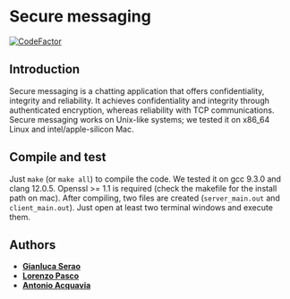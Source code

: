 # Secure messaging

[![CodeFactor](https://www.codefactor.io/repository/github/seraogianluca/secure-messaging/badge)](https://www.codefactor.io/repository/github/seraogianluca/secure-messaging)

## Introduction

Secure messaging is a chatting application that offers confidentiality, integrity and reliability. It achieves confidentiality and integrity through authenticated encryption, whereas reliability with TCP communications.
Secure messaging works on Unix-like systems; we tested it on x86_64 Linux and intel/apple-silicon Mac.

## Compile and test
Just `make` (or `make all`) to compile the code. We tested it on gcc 9.3.0 and clang 12.0.5. Openssl >= 1.1 is required (check the makefile for the install path on mac). After compiling, two files are created (`server_main.out` and `client_main.out`). Just open at least two terminal windows and execute them.

## Authors
- **[Gianluca Serao](https://github.com/seraogianluca)**
- **[Lorenzo Pasco](https://github.com/lorepas)**
- **[Antonio Acquavia](https://github.com/thorongil05)**